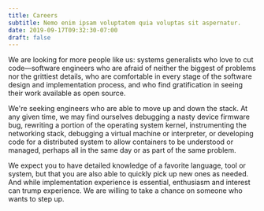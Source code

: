 ```yaml
---
title: Careers
subtitle: Nemo enim ipsam voluptatem quia voluptas sit aspernatur.
date: 2019-09-17T09:32:30-07:00
draft: false
---
```



We are looking for more people like us: systems generalists who love to cut 
code—software engineers who are afraid of neither the biggest of problems nor 
the grittiest details, who are comfortable in every stage of the software 
design and implementation process, and who find gratification in seeing their 
work available as open source. 

We're seeking engineers who are able to move up 
and down the stack. At any given time, we may find ourselves debugging a nasty 
device firmware bug, rewriting a portion of the operating system kernel, 
instrumenting the networking stack, debugging a virtual machine or interpreter, 
or developing code for a distributed system to allow containers to be 
understood or managed, perhaps all in the same day or as part of the same 
problem. 

We expect you to have detailed knowledge of a favorite language, 
tool or system, but that you are also able to quickly pick up new ones as needed. 
And while implementation experience is essential, enthusiasm and interest 
can trump experience. We are willing to take a chance on someone who wants to 
step up.
